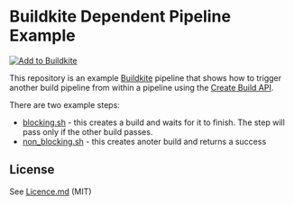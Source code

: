 # Buildkite Dependent Pipeline Example

[![Add to Buildkite](https://buildkite.com/button.svg)](https://buildkite.com/new)

This repository is an example [Buildkite](https://buildkite.com/) pipeline that shows how to trigger another build pipeline from within a pipeline using the [Create Build API](https://buildkite.com/docs/api/builds#create-a-build).

There are two example steps:

* [blocking.sh](blocking.sh) - this creates a build and waits for it to finish. The step will pass only if the other build passes.
* [non_blocking.sh](non_blocking.sh) - this creates anoter build and returns a success

## License

See [Licence.md](Licence.md) (MIT)
